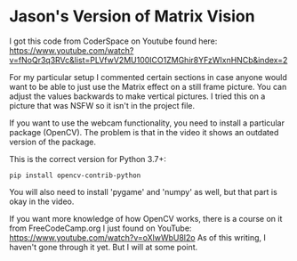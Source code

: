 # Jason's Version of Matrix Vision

I got this code from CoderSpace on Youtube found here: https://www.youtube.com/watch?v=fNoQr3q3RVc&list=PLVfwV2MU100ICO1ZMGhir8YFzWIxnHNCb&index=2

For my particular setup I commented certain sections in case anyone would want to be able to just use the Matrix effect on a still frame picture. You can adjust the values backwards to make vertical pictures. I tried this on a picture that was NSFW so it isn't in the project file.

If you want to use the webcam functionality, you need to install a particular package (OpenCV). The problem is that in the video it shows an outdated version of the package. 

This is the correct version for Python 3.7+:
```
pip install opencv-contrib-python
```
You will also need to install 'pygame' and 'numpy' as well, but that part is okay in the video.

If you want more knowledge of how OpenCV works, there is a course on it from FreeCodeCamp.org I just found on YouTube: https://www.youtube.com/watch?v=oXlwWbU8l2o  As of this writing, I haven't gone through it yet. But I will at some point.